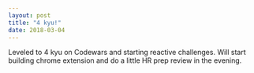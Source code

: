 ```yaml
---
layout: post
title: "4 kyu!"
date: 2018-03-04
---
```


Leveled to 4 kyu on Codewars and starting reactive challenges. Will start building chrome extension and do a little HR prep review in the evening.
